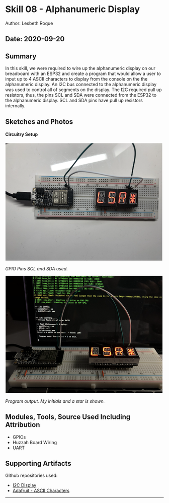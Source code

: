 #  Skill 08 - Alphanumeric Display

Author: Lesbeth Roque

Date: 2020-09-20
-----

## Summary
In this skill, we were required to wire up the alphanumeric display on our breadboard with an ESP32 and create a program that would allow a user to input up to 4 ASCII characters to display from the console on the the alphanumeric display. An I2C bus connected to the alphanumeric display was used to control all of segments on the display. The I2C required pull up resistors, thus, the pins SCL and SDA were connected from the ESP32 to the alphanumeric display. SCL and SDA pins have pull up resistors internally. 

## Sketches and Photos
#### Circuitry Setup

<p align="left">
<img src="https://github.com/lsroque/EC444-Repository/blob/master/skills/3.%20Sensor-Actuator%20Devices%20and%20Programming/08%20-%20Alphanumeric%20I2C%20Display/images/08_CircuitrySetup.jpg" alt="Circuitry Setup" width="500">
</p>
<p>
    <em>GPIO Pins SCL and SDA used.</em>
</p>

<p align="left">
<img src="https://github.com/lsroque/EC444-Repository/blob/master/skills/3.%20Sensor-Actuator%20Devices%20and%20Programming/08%20-%20Alphanumeric%20I2C%20Display/images/08_I2CDemo.jpg" alt="Setup2" width="500">
</p>
<p>
    <em>Program output. My initials and a star is shown.</em>
</p>

## Modules, Tools, Source Used Including Attribution
- GPIOs
- Huzzah Board Wiring
- UART


## Supporting Artifacts
Github repositories used:<br/>
- [I2C Display](https://github.com/BU-EC444/code-examples/tree/master/i2c-display)
- [Adafruit - ASCII Characters](https://github.com/adafruit/Adafruit_LED_Backpack/blob/master/Adafruit_LEDBackpack.cpp)


-----
